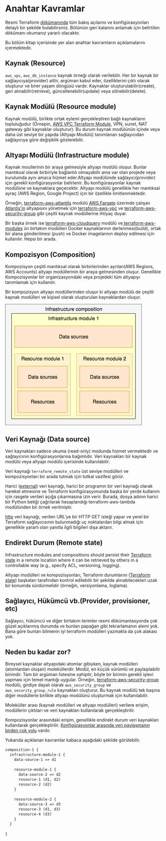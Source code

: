 # Anahtar Kavramlar

Resmi Terraform [dökümanında](https://www.terraform.io/language) tüm bakış açılarını ve konfigürasyonları detaylı bir şekilde bulabilirsiniz. Bölümün geri kalanını anlamak için belirtilen dökümanı okumanız yararlı olacaktır.

Bu bölüm kitap içerisinde yer alan anahtar kavramların açıklamalarını içermektedir.

## Kaynak (Resource)

`aws_vpc`, `aws_db_instance` kaynak örneği olarak verilebilir. Her bir kaynak bir sağlayıcıya(provider) aittir, argüman kabul eder, özelliklerini çıktı olarak oluşturur ve birer yaşam döngüsü vardır. Kaynaklar oluşturulabilir(create), geri alınabilir(retrieve), güncellenebilir(update) veya silinebilir(delete).

## Kaynak Modülü (Resource module)

Kaynak modülü, birlikte ortak eylemi gerçekleştiren bağlı kaynakların topluluğudur (Örnepin, [AWS VPC Terraform Module](https://github.com/terraform-aws-modules/terraform-aws-vpc/), VPN, sunet, NAT gateway gibi kaynaklar oluşturur). Bu durum kaynak modülünün içinde veya daha üst seviye bir yapıda (Altyapı Modülü) tanımlanan sağlayıcıdan sağlayıcıya göre değişiklik gösterebilir.

## Altyapı Modülü (Infrastructure module)

Kaynak moullerinin bir araya gelmesiyle altyapı modülü oluşur. Bunlar mantıksal olarak birbiriyle bağlantılı olmayabilir ama var olan projede veya kurulumda aynı amaca hizmet eder.Altyapı modülünde sağlayıcı(provider) için gerekli konfigürasyonlar belirlenir. Bu konfigürasyonlar kaynak modülüne ve kaynaklara geçecektir. Altyapı modülü genellikle her mantıksal ayraç (AWS Region, Google Project) için bir özellikle limitlenmektedir.

Örneğin, [terraform-aws-atlantils](https://github.com/terraform-aws-modules/terraform-aws-atlantis/) modülü [AWS Fargate](https://aws.amazon.com/fargate/) üzerinde çalışan [Atlantis'in](https://www.runatlantis.io/) altyapısını yönetmek için [terraform-aws-vpc](https://github.com/terraform-aws-modules/terraform-aws-vpc/) ve [terraform-aws-security-group](https://github.com/terraform-aws-modules/terraform-aws-security-group/) gibi çeşitli kaynak modüllerine ihtiyaç duyar.

Bir başka örnek ise [terraform-aws-cloudquery](https://github.com/cloudquery/terraform-aws-cloudquery) modülü ve[ terraform-aws-modules](https://github.com/terraform-aws-modules/) ün birtakım modülleri Docker kaynaklarının derlenmesi(build), ortak bir alana gönderilmesi (push) ve Docker imagelarının deploy edilmesi için kullanılır. Hepsi bir arada.

## Kompozisyon (Composition)

Kompozisyon çeşitli mantıksal olarak birbirlerinden ayrılan(AWS Regions, AWS Accounts) altyapı modüllerinin bir araya gelmesinden oluşur. Genellikle Kompozisyonlar bir organizasyondaki veya projedeki tüm altyapıyı tanımlamak için kullanılır.

Bir kompozisyon altyapı modüllerinden oluşur ki altyapı modülü de çeşitli kaynak modülleri ve kişisel olarak oluşturulan kaynaklardan oluşur.

![Simple infrastructure composition](.gitbook/assets/composition-1.png)

## Veri Kaynağı (Data source)

Veri kaynakları sadece okuma (read-only) modunda hizmet vermektedir ve sağlayıcının konfigürasyonlarına bağımlıdır. Veri kaynakları bir kaynak modülü veya altyapı modülü içerisinde kullanılabilir.

Veri kaynağı `terraform_remote_state` üst seviye modülleri ve kompozisyonları bir arada tutmak için tutkal vazifesi görür.

Harici ([external](https://registry.terraform.io/providers/hashicorp/external/latest/docs/data-sources/data\_source)) veri kaynağı, harici bir programın bir veri kaynağı olarak hareket etmesine ve Terraform konfigürasyonunda başka bir yerde kullanım için rasgele verileri açığa çıkarmasına izin verir. Burada, dosya adının harici bir Python betiği çağrılarak hesaplandığı terraform-aws-lambda modülünden bir örnek verilmiştir.

[http](https://registry.terraform.io/providers/hashicorp/http/latest/docs/data-sources/http) veri kaynağı, verilen URL'ye bir HTTP GET isteği yapar ve yerel bir Terraform sağlayıcısının bulunmadığı uç noktalardan bilgi almak için genellikle yararlı olan yanıtla ilgili bilgileri dışa aktarır.

## Endirekt Durum (Remote state)

Infrastructure modules and compositions should persist their [Terraform state](https://www.terraform.io/docs/language/state/index.html) in a remote location where it can be retrieved by others in a controllable way (e.g., specify ACL, versioning, logging).

Altyapı modülleri ve kompozisyonları, Terraform durumlarını ([Terraform state](https://www.terraform.io/docs/language/state/index.html)) başkaları tarafından kontrol edilebilir bir şekilde alınabilecekleri uzak bir konumda sürdürmelidir (örneğin, versiyonlama, loglama).

## Sağlayıcı, Hükümcü vb.(Provider, provisioner, etc)

Sağlayıcı, hükümcü ve diğer birtakım terimler resmi dökümantasyonda çok güzel açıklanmış durumda ve bunları papağan gibi tekrarlamanın alemi yok. Bana göre bunları bilmenin iyi terraform modülleri yazmakla da çok alakası yok.

## Neden bu kadar zor?

Bireysel kaynaklar altyapıdaki atomlar gibiyken, kaynak modülleri (atomlardan oluşan) moleküllerdir. Modül, en küçük sürümlü ve paylaşılabilir birimdir. Tam bir argüman listesine sahiptir, böyle bir birimin gerekli işlevi yapması için temel mantığı uygular. Örneğin, [terraform-aws-security-group](https://github.com/terraform-aws-modules/terraform-aws-security-group) modülü, girdiye dayalı olarak `aws_security_group` ve `aws_security_group_rule` kaynakları oluşturur. Bu kaynak modülü tek başına diğer modüllerle birlikte altyapı modülünü oluşturmak için kullanılabilir.

Moleküller arası (kaynak modülleri ve altyapı modülleri) verilere erişim, modüllerin çıktıları ve veri kaynakları kullanılarak gerçekleştirilir.

Kompozisyonlar arasındaki erişim, genellikle endirekt durum veri kaynakları kullanılarak gerçekleştirilir. [Konfigürasyonlar arasında veri paylaşmanın birden çok yolu](https://www.terraform.io/docs/language/state/remote-state-data.html#alternative-ways-to-share-data-between-configurations) vardır.

Yukarıda açıklanan kavramlar kabaca aşağıdaki şekilde görülebilir.

```
composition-1 {
  infrastructure-module-1 {
    data-source-1 => d1

    resource-module-1 {
      data-source-2 => d2
      resource-1 (d1, d2)
      resource-2 (d2)
    }

    resource-module-2 {
      data-source-3 => d3
      resource-3 (d1, d3)
      resource-4 (d3)
    }
  }

}
```
